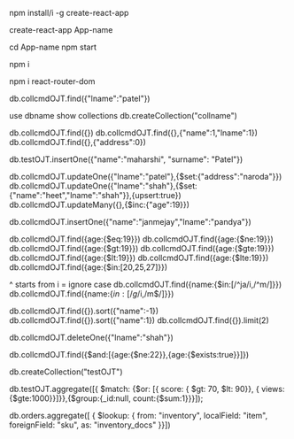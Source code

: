 <!-- install node -->
npm install/i -g create-react-app



<!-- create app -->
create-react-app App-name

cd App-name
npm start

<!-- to download all dependencies -->
<!-- delete node modules before sharing -->
npm i 


npm i react-router-dom


<!-- mongodb shell cmd -->
db.collcmdOJT.find({"lname":"patel"})


use dbname
show collections
db.createCollection("collname")


db.collcmdOJT.find({})
db.collcmdOJT.find({},{"name":1,"lname":1})
db.collcmdOJT.find({},{"address":0})



db.testOJT.insertOne({"name":"maharshi", "surname": "Patel"})


db.collcmdOJT.updateOne({"lname":"patel"},{$set:{"address":"naroda"}})
db.collcmdOJT.updateOne({"lname":"shah"},{$set:{"name":"heet","lname":"shah"}},{upsert:true})
db.collcmdOJT.updateMany({},{$inc:{"age":19}})

db.collcmdOJT.insertOne({"name":"janmejay","lname":"pandya"})


db.collcmdOJT.find({age:{$eq:19}})
db.collcmdOJT.find({age:{$ne:19}})
db.collcmdOJT.find({age:{$gt:19}})
db.collcmdOJT.find({age:{$gte:19}})
db.collcmdOJT.find({age:{$lt:19}})
db.collcmdOJT.find({age:{$lte:19}})
db.collcmdOJT.find({age:{$in:[20,25,27]}})


^ starts from 
i = ignore case
db.collcmdOJT.find({name:{$in:[/^ja/i,/^m/]}}) 
db.collcmdOJT.find({name:{$in:[/g$/i,/m$/]}}) 



db.collcmdOJT.find({}).sort({"name":-1})
db.collcmdOJT.find({}).sort({"name":1})
db.collcmdOJT.find({}).limit(2)

db.collcmdOJT.deleteOne({"lname":"shah"})

db.collcmdOJT.find({$and:[{age:{$ne:22}},{age:{$exists:true}}]})


db.createCollection("testOJT")


db.testOJT.aggregate([{ $match: {$or: [{ score: { $gt: 70, $lt: 90}}, { views:{$gte:1000}}]}},{$group:{_id:null, count:{$sum:1}}}]);

db.orders.aggregate([
{
$lookup:
{
from: "inventory",
localField: "item",
foreignField: "sku",
as: "inventory_docs"
}}])